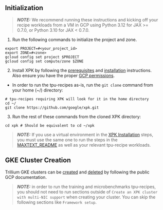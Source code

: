 ## Initialization

> **_NOTE:_** We recommend running these instructions and kicking off your recipe 
workloads from a VM in GCP using Python 3.12 for JAX >= 0.7.0, or Python 3.10 for
JAX < 0.7.0.

1. Run the following commands to initialize the project and zone.
```shell
export PROJECT=#<your_project_id>
export ZONE=#<zone>
gcloud config set project $PROJECT
gcloud config set compute/zone $ZONE
```

2. Install XPK by following the [prerequisites](https://github.com/AI-Hypercomputer/xpk?tab=readme-ov-file#prerequisites) and [installation](https://github.com/AI-Hypercomputer/xpk?tab=readme-ov-file#installation) 
instructions. Also ensure you have the proper [GCP permissions](https://github.com/AI-Hypercomputer/xpk?tab=readme-ov-file#installation).

* In order to run the tpu-recipes as-is, run the `git clone` command from your home (~/) directory:
```shell
# tpu-recipes requiring XPK will look for it in the home directory
cd ~/
git clone https://github.com/google/xpk.git
```

3. Run the rest of these commands from the cloned XPK directory:

```shell
cd xpk # Should be equivalent to cd ~/xpk
```

> **_NOTE:_** If you use a virtual environment in the 
[XPK Installation](https://github.com/AI-Hypercomputer/xpk?tab=readme-ov-file#installation)
steps, you must use the same one to run the steps in the [MAXTEXT_README](MAXTEXT_README.md)
as well as your relevant tpu-recipe workloads.

## GKE Cluster Creation 
Trillium GKE clusters can be [created](https://cloud.google.com/tpu/docs/v6e-intro#create_an_xpk_cluster_with_multi-nic_support) and 
[deleted](https://cloud.google.com/tpu/docs/v6e-intro#delete_xpk_cluster) by following the public GCP documentation.

> **_NOTE:_** in order to run the training and microbenchmarks tpu-recipes, you should not need to run sections outside of
`Create an XPK cluster with multi-NIC support` when creating your cluster. You can skip the following sections like `Framework setup`.